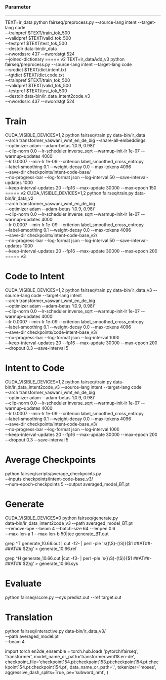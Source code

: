 ### Parameter
---
TEXT=ir_data
python fairseq/preprocess.py --source-lang intent --target-lang code \
--trainpref $TEXT/train_tok_500 \
--validpref $TEXT/valid_tok_500 \
--testpref $TEXT/test_tok_500 \
--destdir data-bin/ir_data \
--nwordssrc 437 --nwordstgt 524 \
--joined-dictionary
===== v2
TEXT=ir_dataAdd_v3
python fairseq/preprocess.py --source-lang intent --target-lang code \
--srcdict $TEXT/dict.intent.txt \
--tgtdict $TEXT/dict.code.txt \
--trainpref $TEXT/train_tok_500 \
--validpref $TEXT/valid_tok_500 \
--testpref $TEXT/test_tok_500 \
--destdir data-bin/ir_data_intent2code_v3 \
--nwordssrc 437 --nwordstgt 524




# Train
CUDA_VISIBLE_DEVICES=1,2 python fairseq/train.py data-bin/ir_data    \
--arch transformer_vaswani_wmt_en_de_big --share-all-embeddings \
--optimizer adam --adam-betas '(0.9, 0.98)' \
--clip-norm 0.0   --lr-scheduler inverse_sqrt --warmup-init-lr 1e-07 --warmup-updates 4000  \
--lr 0.0007 --min-lr 1e-09 --criterion label_smoothed_cross_entropy \
--label-smoothing 0.1 --weight-decay 0.0 --max-tokens  4096   \
--save-dir checkpoints/intent-code-base/  \
--no-progress-bar --log-format json --log-interval 50 --save-interval-updates  1000 \
--keep-interval-updates 20 --fp16 --max-update 30000 --max-epoch 150
===== v2
CUDA_VISIBLE_DEVICES=1,2 python fairseq/train.py data-bin/ir_data_v2    \
--arch transformer_vaswani_wmt_en_de_big \
--optimizer adam --adam-betas '(0.9, 0.98)' \
--clip-norm 0.0   --lr-scheduler inverse_sqrt --warmup-init-lr 1e-07 --warmup-updates 4000  \
--lr 0.0007 --min-lr 1e-09 --criterion label_smoothed_cross_entropy \
--label-smoothing 0.1 --weight-decay 0.0 --max-tokens  4096   \
--save-dir checkpoints/intent-code-base_v2/  \
--no-progress-bar --log-format json --log-interval 50 --save-interval-updates 1000 \
--keep-interval-updates 20 --fp16 --max-update 30000 --max-epoch 200
===== v3
# Code to Intent
CUDA_VISIBLE_DEVICES=1,2 python fairseq/train.py data-bin/ir_data_v3 --source-lang code --target-lang intent   \
--arch transformer_vaswani_wmt_en_de_big \
--optimizer adam --adam-betas '(0.9, 0.98)' \
--clip-norm 0.0   --lr-scheduler inverse_sqrt --warmup-init-lr 1e-07 --warmup-updates 4000  \
--lr 0.0007 --min-lr 1e-09 --criterion label_smoothed_cross_entropy \
--label-smoothing 0.1 --weight-decay 0.0 --max-tokens  4096   \
--save-dir checkpoints/code-intent-base_v3/  \
--no-progress-bar --log-format json --log-interval 1000 \
--keep-interval-updates 20 --fp16 --max-update 30000 --max-epoch 200 \
--dropout 0.3 --save-interval 5

# Intent to Code
CUDA_VISIBLE_DEVICES=1,2 python fairseq/train.py data-bin/ir_data_intent2code_v3 --source-lang intent --target-lang code   \
--arch transformer_vaswani_wmt_en_de_big \
--optimizer adam --adam-betas '(0.9, 0.98)' \
--clip-norm 0.0   --lr-scheduler inverse_sqrt --warmup-init-lr 1e-07 --warmup-updates 4000  \
--lr 0.0007 --min-lr 1e-09 --criterion label_smoothed_cross_entropy \
--label-smoothing 0.1 --weight-decay 0.0 --max-tokens  4096   \
--save-dir checkpoints/intent-code-base_v3/  \
--no-progress-bar --log-format json --log-interval 1000 \
--keep-interval-updates 20 --fp16 --max-update 30000 --max-epoch 200 \
--dropout 0.3 --save-interval 5





# Average Checkpoints
python fairseq/scripts/average_checkpoints.py \
--inputs checkpoints/intent-code-base_v3/ \
--num-epoch-checkpoints  5 --output averaged_model_BT.pt


# Generate
CUDA_VISIBLE_DEVICES=0 python fairseq/generate.py \
data-bin/ir_data_intent2code_v3 --path averaged_model_BT.pt \
--remove-bpe --beam 4 --batch-size 64 --lenpen 0.6 \
--max-len-a 1 --max-len-b 50|tee generate_BT.out


grep ^T generate_10.66.out | cut -f2- | perl -ple 's{(\S)-(\S)}{$1 ##AT##-##AT## $2}g' > generate_10.66.ref

grep ^H generate_10.66.out |cut -f3- | perl -ple 's{(\S)-(\S)}{$1 ##AT##-##AT## $2}g' > generate_10.66.sys



# Evaluate
python fairseq/score.py --sys predict.out --ref target.out


# Translation
python fairseq/interactive.py data-bin/ir_data_v3/ \
--path averaged_model.pt \
--beam 4



import torch
en2de_ensemble = torch.hub.load(
	'pytorch/fairseq',
	'transformer',
	model_name_or_path='transformer.wmt18.en-de',
	checkpoint_file='checkpoint154.pt:checkpoint153.pt:checkpoint154.pt:checkpoint154.pt:checkpoint154.pt',
	data_name_or_path='.',
	tokenizer='moses',
	aggressive_dash_splits=True,
	pe='subword_nmt',
)
